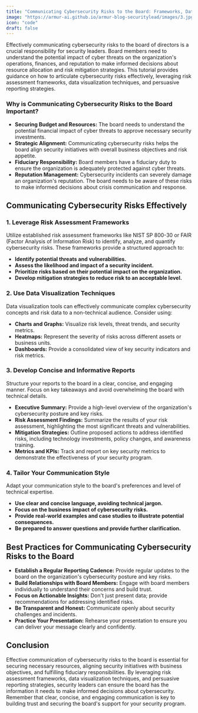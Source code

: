 ```yaml
---
title: "Communicating Cybersecurity Risks to the Board: Frameworks, Data Visualization & Effective Reporting"
image: "https://armur-ai.github.io/armur-blog-securitylead/images/3.jpg"
icon: "code"
draft: false
---
```


Effectively communicating cybersecurity risks to the board of directors is a crucial responsibility for security leaders.  Board members need to understand the potential impact of cyber threats on the organization's operations, finances, and reputation to make informed decisions about resource allocation and risk mitigation strategies. This tutorial provides guidance on how to articulate cybersecurity risks effectively, leveraging risk assessment frameworks, data visualization techniques, and persuasive reporting strategies.

### Why is Communicating Cybersecurity Risks to the Board Important?

*   **Securing Budget and Resources:** The board needs to understand the potential financial impact of cyber threats to approve necessary security investments.
*   **Strategic Alignment:** Communicating cybersecurity risks helps the board align security initiatives with overall business objectives and risk appetite.
*   **Fiduciary Responsibility:** Board members have a fiduciary duty to ensure the organization is adequately protected against cyber threats.
*   **Reputation Management:**  Cybersecurity incidents can severely damage an organization's reputation. The board needs to be aware of these risks to make informed decisions about crisis communication and response.

## Communicating Cybersecurity Risks Effectively

### 1. Leverage Risk Assessment Frameworks

Utilize established risk assessment frameworks like NIST SP 800-30 or FAIR (Factor Analysis of Information Risk) to identify, analyze, and quantify cybersecurity risks. These frameworks provide a structured approach to:

*   **Identify potential threats and vulnerabilities.**
*   **Assess the likelihood and impact of a security incident.**
*   **Prioritize risks based on their potential impact on the organization.**
*   **Develop mitigation strategies to reduce risk to an acceptable level.**

### 2. Use Data Visualization Techniques

Data visualization tools can effectively communicate complex cybersecurity concepts and risk data to a non-technical audience.  Consider using:

*   **Charts and Graphs:**  Visualize risk levels, threat trends, and security metrics.
*   **Heatmaps:**  Represent the severity of risks across different assets or business units.
*   **Dashboards:**  Provide a consolidated view of key security indicators and risk metrics.

### 3. Develop Concise and Informative Reports

Structure your reports to the board in a clear, concise, and engaging manner. Focus on key takeaways and avoid overwhelming the board with technical details. 

*   **Executive Summary:** Provide a high-level overview of the organization's cybersecurity posture and key risks.
*   **Risk Assessment Findings:**  Summarize the results of your risk assessment, highlighting the most significant threats and vulnerabilities.
*   **Mitigation Strategies:** Outline proposed actions to address identified risks, including technology investments, policy changes, and awareness training.
*   **Metrics and KPIs:**  Track and report on key security metrics to demonstrate the effectiveness of your security program.

### 4. Tailor Your Communication Style

Adapt your communication style to the board's preferences and level of technical expertise.  

*   **Use clear and concise language, avoiding technical jargon.**
*   **Focus on the business impact of cybersecurity risks.**
*   **Provide real-world examples and case studies to illustrate potential consequences.**
*   **Be prepared to answer questions and provide further clarification.**

## Best Practices for Communicating Cybersecurity Risks to the Board

*   **Establish a Regular Reporting Cadence:**  Provide regular updates to the board on the organization's cybersecurity posture and key risks.
*   **Build Relationships with Board Members:**  Engage with board members individually to understand their concerns and build trust.
*   **Focus on Actionable Insights:**  Don't just present data; provide recommendations for addressing identified risks.
*   **Be Transparent and Honest:**  Communicate openly about security challenges and incidents.
*   **Practice Your Presentation:**  Rehearse your presentation to ensure you can deliver your message clearly and confidently. 


## Conclusion

Effective communication of cybersecurity risks to the board is essential for securing necessary resources, aligning security initiatives with business objectives, and fulfilling fiduciary responsibilities. By leveraging risk assessment frameworks, data visualization techniques, and persuasive reporting strategies, security leaders can ensure the board has the information it needs to make informed decisions about cybersecurity. Remember that clear, concise, and engaging communication is key to building trust and securing the board's support for your security program.